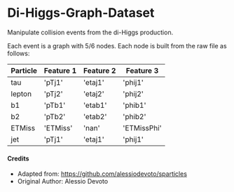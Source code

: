 # Di-Higgs-Graph-Dataset
Manipulate collision events from the di-Higgs production.

Each event is a graph with 5/6 nodes. Each node is built from the raw file as follows:

| Particle          | Feature 1 | Feature 2 | Feature 3   | 
|-------------------|-----------|-----------|-------------|
| tau               |  'pTj1'   | 'etaj1'   |   'phij1'   | 
| lepton            |  'pTj2'   | 'etaj2'   |   'phij2'   |
| b1                |  'pTb1'   | 'etab1'   |   'phib1'   | 
| b2                |  'pTb2'   | 'etab2'   |   'phib2'   | 
| ETMiss            |  'ETMiss' | 'nan'     | 'ETMissPhi' |
| jet               |  'pTj1'   | 'etaj1'   |   'phij1'   |



















#### Credits
- Adapted from: https://github.com/alessiodevoto/sparticles
- Original Author: Alessio Devoto
